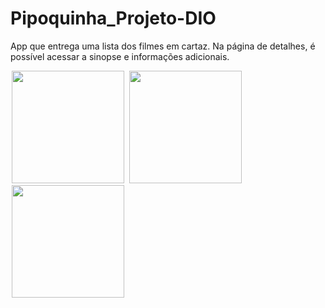 # Pipoquinha_Projeto-DIO
App que entrega uma lista dos filmes em cartaz. Na página de detalhes, é possível acessar a sinopse e informações adicionais.


<p float="left">
<img src="https://tulioalbu.github.io/SantanderBootcampMobile/Pipoquinha/Screenshots/Screenshot_20220813_185906.png" width = "180" hspace="2">
<img src="https://tulioalbu.github.io/SantanderBootcampMobile/Pipoquinha/Screenshots/Screenshot_20220813_183837.png" width = "180" hspace="2">
<img src="https://tulioalbu.github.io/SantanderBootcampMobile/Pipoquinha/Screenshots/Screenshot_20220813_183909.png" width = "180" hspace="2">
